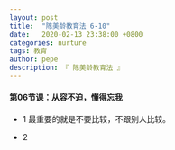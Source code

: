 ```yaml
---
layout: post
title:  "陈美龄教育法 6-10"
date:   2020-02-13 23:38:00 +0800
categories: nurture
tags: 教育
author: pepe
description: 『 陈美龄教育法 』
---
```


#### **第06节课：从容不迫，懂得忘我**

* 1 最重要的就是不要比较，不跟别人比较。

* 2 


